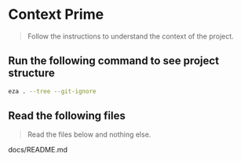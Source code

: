 # Context Prime

> Follow the instructions to understand the context of the project.

## Run the following command to see project structure

```bash
eza . --tree --git-ignore
```

## Read the following files
> Read the files below and nothing else.

docs/README.md
